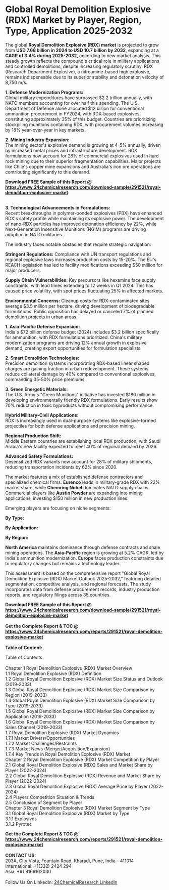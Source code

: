 <h1>Global Royal Demolition Explosive (RDX) Market by Player, Region, Type, Application  2025-2032</h1><p>The global <strong>Royal Demolition Explosive (RDX) market</strong> is projected to grow from <strong>USD 7.68 billion in 2024 to USD 10.7 billion by 2032</strong>, expanding at a <strong>CAGR of 3.4% during 2025-2032</strong>, according to new market analysis. This steady growth reflects the compound's critical role in military applications and controlled demolitions, despite increasing regulatory scrutiny. RDX (Research Department Explosive), a nitroamine-based high explosive, remains indispensable due to its superior stability and detonation velocity of 8,750 m/s.</p><p><strong>1. Defense Modernization Programs:</strong><br>
Global military expenditures have surpassed $2.2 trillion annually, with NATO members accounting for over half this spending. The U.S. Department of Defense alone allocated $12 billion for conventional ammunition procurement in FY2024, with RDX-based explosives constituting approximately 35% of this budget. Countries are prioritizing stockpiling munitions containing RDX, with procurement volumes increasing by 18% year-over-year in key markets.</p><p><strong>2. Mining Industry Expansion:</strong><br>
The mining sector's explosive demand is growing at 4-5% annually, driven by increased metal prices and infrastructure development. RDX formulations now account for 28% of commercial explosives used in hard rock mining due to their superior fragmentation capabilities. Major projects like Chile's copper mine expansions and Australia's iron ore operations are contributing significantly to this demand.</p><div><b>Download FREE Sample of this Report @ 
            <a href="https://www.24chemicalresearch.com/download-sample/291521/royal-demolition-explosive-market">
            https://www.24chemicalresearch.com/download-sample/291521/royal-demolition-explosive-market</a></b></div><br><p><strong>3. Technological Advancements in Formulations:</strong><br>
Recent breakthroughs in polymer-bonded explosives (PBX) have enhanced RDX's safety profile while maintaining its explosive power. The development of nano-RDX particles has improved detonation efficiency by 22%, while Next-Generation Insensitive Munitions (NGIM) programs are driving adoption in NATO militaries.</p><p>The industry faces notable obstacles that require strategic navigation:</p><p><strong>Stringent Regulations:</strong> Compliance with UN transport regulations and regional explosive laws increases production costs by 15-20%. The EU's REACH legislation has led to facility modifications exceeding $50 million for major producers.</p><p><strong>Supply Chain Vulnerabilities:</strong> Key precursors like hexamine face supply constraints, with lead times extending to 12 weeks in Q1 2024. This has caused price volatility, with spot prices fluctuating 25% in affected markets.</p><p><strong>Environmental Concerns:</strong> Cleanup costs for RDX-contaminated sites average $3.5 million per hectare, driving development of biodegradable formulations. Public opposition has delayed or canceled 7% of planned demolition projects in urban areas.</p><p><strong>1. Asia-Pacific Defense Expansion:</strong><br>
India's $72 billion defense budget (2024) includes $3.2 billion specifically for ammunition, with RDX formulations prioritized. China's military modernization programs are driving 12% annual growth in explosive demand, creating export opportunities for formulation specialists.</p><p><strong>2. Smart Demolition Technologies:</strong><br>
Precision demolition systems incorporating RDX-based linear shaped charges are gaining traction in urban redevelopment. These systems reduce collateral damage by 40% compared to conventional explosives, commanding 35-50% price premiums.</p><p><strong>3. Green Energetic Materials:</strong><br>
The U.S. Army's "Green Munitions" initiative has invested $180 million in developing environmentally friendly RDX formulations. Early results show 70% reduction in toxic byproducts without compromising performance.</p><p><strong>Hybrid Military-Civil Applications:</strong><br>
	RDX is increasingly used in dual-purpose systems like explosive-formed projectiles for both defense applications and precision mining.</p><p><strong>Regional Production Shift:</strong><br>
	Middle Eastern countries are establishing local RDX production, with Saudi Arabia's new facility expected to meet 40% of regional demand by 2026.</p><p><strong>Advanced Safety Formulations:</strong><br>
	Desensitized RDX variants now account for 28% of military shipments, reducing transportation incidents by 62% since 2020.</p><p>The market features a mix of established defense contractors and specialized chemical firms. <strong>Eurenco</strong> leads in military-grade RDX with 22% market share, while <strong>Chemring Nobel</strong> dominates NATO supply chains. Commercial players like <strong>Austin Powder</strong> are expanding into mining applications, investing $150 million in new production lines.</p><p>Emerging players are focusing on niche segments:</p><p><strong>By Type:</strong></p><p><strong>By Application:</strong></p><p><strong>By Region:</strong></p><p><strong>North America</strong> maintains dominance through defense contracts and shale mining operations. The <strong>Asia-Pacific</strong> region is growing at 5.2% CAGR, led by India's ammunition modernization. <strong>Europe</strong> faces production constraints due to regulatory changes but remains a technology leader.</p><p>This assessment is based on the comprehensive report "Global Royal Demolition Explosive (RDX) Market Outlook 2025-2032," featuring detailed segmentation, competitive analysis, and regional forecasts. The study incorporates data from defense procurement records, industry production reports, and regulatory filings across 35 countries.</p><div><b>Download FREE Sample of this Report @ 
            <a href="https://www.24chemicalresearch.com/download-sample/291521/royal-demolition-explosive-market">
            https://www.24chemicalresearch.com/download-sample/291521/royal-demolition-explosive-market</a></b></div><br><div><b>Get the Complete Report & TOC @ 
            <a href="https://www.24chemicalresearch.com/reports/291521/royal-demolition-explosive-market">
            https://www.24chemicalresearch.com/reports/291521/royal-demolition-explosive-market</a></b></div><br>
            <b>Table of Content:</b><p>Table of Contents<br />
<br />
Chapter 1 Royal Demolition Explosive (RDX) Market Overview<br />
    1.1 Royal Demolition Explosive (RDX) Definition<br />
    1.2 Global Royal Demolition Explosive (RDX) Market Size Status and Outlook (2019-2033)<br />
    1.3 Global Royal Demolition Explosive (RDX) Market Size Comparison by Region (2019-2033)<br />
    1.4 Global Royal Demolition Explosive (RDX) Market Size Comparison by Type (2019-2033)<br />
    1.5 Global Royal Demolition Explosive (RDX) Market Size Comparison by Application (2019-2033)<br />
    1.6 Global Royal Demolition Explosive (RDX) Market Size Comparison by Sales Channel (2019-2033)<br />
    1.7 Royal Demolition Explosive (RDX) Market Dynamics<br />
        1.7.1 Market Drivers/Opportunities<br />
        1.7.2 Market Challenges/Restraints<br />
        1.7.3 Market News (Merger/Acquisition/Expansion)<br />
        1.7.4 Key Trends in Royal Demolition Explosive (RDX) Market<br />
Chapter 2 Royal Demolition Explosive (RDX) Market Competition by Player<br />
    2.1 Global Royal Demolition Explosive (RDX) Sales and Market Share by Player (2022-2024)<br />
    2.2 Global Royal Demolition Explosive (RDX) Revenue and Market Share by Player (2022-2024)<br />
    2.3 Global Royal Demolition Explosive (RDX) Average Price by Player (2022-2024)<br />
    2.4 Players Competition Situation & Trends<br />
    2.5 Conclusion of Segment by Player<br />
Chapter 3 Royal Demolition Explosive (RDX) Market Segment by Type<br />
    3.1 Global Royal Demolition Explosive (RDX) Market by Type<br />
        3.1.1 Explosives<br />
        3.1.2 Pyrotec</p><div><b>Get the Complete Report & TOC @ 
            <a href="https://www.24chemicalresearch.com/reports/291521/royal-demolition-explosive-market">
            https://www.24chemicalresearch.com/reports/291521/royal-demolition-explosive-market</a></b></div><br><b>CONTACT US:</b><br>
            203A, City Vista, Fountain Road, Kharadi, Pune, India - 411014<br>
            International: +1(332) 2424 294<br>
            Asia: +91 9169162030 <br><br>
            Follow Us On LinkedIn: <a href="https://www.linkedin.com/company/24chemicalresearch/">24ChemicalResearch LinkedIn</a>